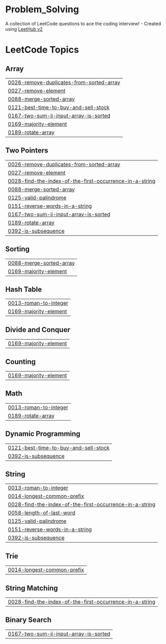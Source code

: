 # Problem_Solving
A collection of LeetCode questions to ace the coding interview! - Created using [LeetHub v2](https://github.com/arunbhardwaj/LeetHub-2.0)

<!---LeetCode Topics Start-->
# LeetCode Topics
## Array
|  |
| ------- |
| [0026-remove-duplicates-from-sorted-array](https://github.com/DaTaj-ai/Problem_Solving/tree/master/0026-remove-duplicates-from-sorted-array) |
| [0027-remove-element](https://github.com/DaTaj-ai/Problem_Solving/tree/master/0027-remove-element) |
| [0088-merge-sorted-array](https://github.com/DaTaj-ai/Problem_Solving/tree/master/0088-merge-sorted-array) |
| [0121-best-time-to-buy-and-sell-stock](https://github.com/DaTaj-ai/Problem_Solving/tree/master/0121-best-time-to-buy-and-sell-stock) |
| [0167-two-sum-ii-input-array-is-sorted](https://github.com/DaTaj-ai/Problem_Solving/tree/master/0167-two-sum-ii-input-array-is-sorted) |
| [0169-majority-element](https://github.com/DaTaj-ai/Problem_Solving/tree/master/0169-majority-element) |
| [0189-rotate-array](https://github.com/DaTaj-ai/Problem_Solving/tree/master/0189-rotate-array) |
## Two Pointers
|  |
| ------- |
| [0026-remove-duplicates-from-sorted-array](https://github.com/DaTaj-ai/Problem_Solving/tree/master/0026-remove-duplicates-from-sorted-array) |
| [0027-remove-element](https://github.com/DaTaj-ai/Problem_Solving/tree/master/0027-remove-element) |
| [0028-find-the-index-of-the-first-occurrence-in-a-string](https://github.com/DaTaj-ai/Problem_Solving/tree/master/0028-find-the-index-of-the-first-occurrence-in-a-string) |
| [0088-merge-sorted-array](https://github.com/DaTaj-ai/Problem_Solving/tree/master/0088-merge-sorted-array) |
| [0125-valid-palindrome](https://github.com/DaTaj-ai/Problem_Solving/tree/master/0125-valid-palindrome) |
| [0151-reverse-words-in-a-string](https://github.com/DaTaj-ai/Problem_Solving/tree/master/0151-reverse-words-in-a-string) |
| [0167-two-sum-ii-input-array-is-sorted](https://github.com/DaTaj-ai/Problem_Solving/tree/master/0167-two-sum-ii-input-array-is-sorted) |
| [0189-rotate-array](https://github.com/DaTaj-ai/Problem_Solving/tree/master/0189-rotate-array) |
| [0392-is-subsequence](https://github.com/DaTaj-ai/Problem_Solving/tree/master/0392-is-subsequence) |
## Sorting
|  |
| ------- |
| [0088-merge-sorted-array](https://github.com/DaTaj-ai/Problem_Solving/tree/master/0088-merge-sorted-array) |
| [0169-majority-element](https://github.com/DaTaj-ai/Problem_Solving/tree/master/0169-majority-element) |
## Hash Table
|  |
| ------- |
| [0013-roman-to-integer](https://github.com/DaTaj-ai/Problem_Solving/tree/master/0013-roman-to-integer) |
| [0169-majority-element](https://github.com/DaTaj-ai/Problem_Solving/tree/master/0169-majority-element) |
## Divide and Conquer
|  |
| ------- |
| [0169-majority-element](https://github.com/DaTaj-ai/Problem_Solving/tree/master/0169-majority-element) |
## Counting
|  |
| ------- |
| [0169-majority-element](https://github.com/DaTaj-ai/Problem_Solving/tree/master/0169-majority-element) |
## Math
|  |
| ------- |
| [0013-roman-to-integer](https://github.com/DaTaj-ai/Problem_Solving/tree/master/0013-roman-to-integer) |
| [0189-rotate-array](https://github.com/DaTaj-ai/Problem_Solving/tree/master/0189-rotate-array) |
## Dynamic Programming
|  |
| ------- |
| [0121-best-time-to-buy-and-sell-stock](https://github.com/DaTaj-ai/Problem_Solving/tree/master/0121-best-time-to-buy-and-sell-stock) |
| [0392-is-subsequence](https://github.com/DaTaj-ai/Problem_Solving/tree/master/0392-is-subsequence) |
## String
|  |
| ------- |
| [0013-roman-to-integer](https://github.com/DaTaj-ai/Problem_Solving/tree/master/0013-roman-to-integer) |
| [0014-longest-common-prefix](https://github.com/DaTaj-ai/Problem_Solving/tree/master/0014-longest-common-prefix) |
| [0028-find-the-index-of-the-first-occurrence-in-a-string](https://github.com/DaTaj-ai/Problem_Solving/tree/master/0028-find-the-index-of-the-first-occurrence-in-a-string) |
| [0058-length-of-last-word](https://github.com/DaTaj-ai/Problem_Solving/tree/master/0058-length-of-last-word) |
| [0125-valid-palindrome](https://github.com/DaTaj-ai/Problem_Solving/tree/master/0125-valid-palindrome) |
| [0151-reverse-words-in-a-string](https://github.com/DaTaj-ai/Problem_Solving/tree/master/0151-reverse-words-in-a-string) |
| [0392-is-subsequence](https://github.com/DaTaj-ai/Problem_Solving/tree/master/0392-is-subsequence) |
## Trie
|  |
| ------- |
| [0014-longest-common-prefix](https://github.com/DaTaj-ai/Problem_Solving/tree/master/0014-longest-common-prefix) |
## String Matching
|  |
| ------- |
| [0028-find-the-index-of-the-first-occurrence-in-a-string](https://github.com/DaTaj-ai/Problem_Solving/tree/master/0028-find-the-index-of-the-first-occurrence-in-a-string) |
## Binary Search
|  |
| ------- |
| [0167-two-sum-ii-input-array-is-sorted](https://github.com/DaTaj-ai/Problem_Solving/tree/master/0167-two-sum-ii-input-array-is-sorted) |
<!---LeetCode Topics End-->
